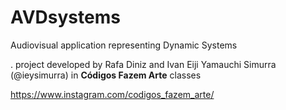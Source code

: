 # AVDsystems

Audiovisual application representing Dynamic Systems

. project developed by Rafa Diniz and Ivan Eiji Yamauchi Simurra (@ieysimurra) in **Códigos Fazem Arte** classes 

https://www.instagram.com/codigos_fazem_arte/
